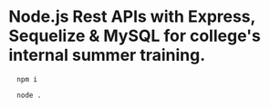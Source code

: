 # Node.js Rest APIs with Express, Sequelize & MySQL for college's internal summer training.
```
  npm i
```

```
  node .
```
